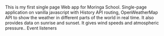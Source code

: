 This is my first single page Web app for Moringa School.
Single-page application on vanilla javascript with History API routing, OpenWeatherMap API to show the weather in different parts of the world in real time.
It also provides data on sunrise and sunset.
It gives wind speeds and atmospheric pressure..
Event listeners
